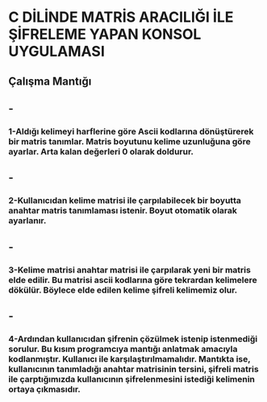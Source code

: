 # <h1>C DİLİNDE MATRİS ARACILIĞI İLE ŞİFRELEME YAPAN KONSOL UYGULAMASI</h1>
<h2>Çalışma Mantığı</h2>
<h2>-</h2><h3>1-Aldığı kelimeyi harflerine göre Ascii kodlarına dönüştürerek bir matris tanımlar. Matris boyutunu kelime uzunluğuna göre ayarlar. Arta kalan değerleri 0 olarak doldurur.</h3>
<h2>-</h2><h3>2-Kullanıcıdan kelime matrisi ile çarpılabilecek bir boyutta anahtar matris tanımlaması istenir. Boyut otomatik olarak ayarlanır.</h3>
<h2>-</h2><h3>3-Kelime matrisi anahtar matrisi ile çarpılarak yeni bir matris elde edilir. Bu matrisi ascii kodlarına göre tekrardan kelimelere dökülür. Böylece elde edilen kelime şifreli kelimemiz olur.</h3>
<h2>-</h2><h3>4-Ardından kullanıcıdan şifrenin çözülmek istenip istenmediği sorulur. Bu kısım programcıya mantığı anlatmak amacıyla kodlanmıştır. Kullanıcı ile karşılaştırılmamalıdır. Mantıkta ise, kullanıcının tanımladığı anahtar matrisinin tersini, şifreli matris ile çarptığımızda kullanıcının şifrelenmesini istediği kelimenin ortaya çıkmasıdır.</h3>
